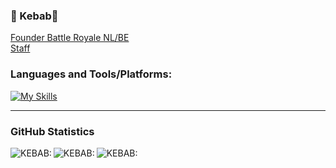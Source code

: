 ### 📠 Kebab📠

[Founder Battle Royale NL/BE](https://www.facebook.com/BattleRoyaleNLBE/groups)
<br />
[Staff](https://discord.gg/deckofcards)

### Languages and Tools/Platforms:
[![My Skills](https://skillicons.dev/icons?i=js,html,css,react,cpp,cs,discord,bots,git,github,lua,nodejs)](https://discord.gg/deckofcards)
<br />

----

### GitHub Statistics

<img align="left" alt="KEBAB:" src="https://github-stats-alpha.vercel.app/api?username=donrskbb&cc=000&tc=fff&ic=fff&bc=000" />
<img align="left" alt="KEBAB:" src="https://github-readme-stats.vercel.app/api?username=donrskbb&show_icons=true&hide_border=true&count_private=true" />
<img align="left" alt="KEBAB:" src="https://github-readme-stats.vercel.app/api/top-langs/?username=donrskbb" />


[website]: https://discord.gg/deckofcards
[twitch]: https://twitch.tv/donrskbb
[discord]: https://discord.gg/deckofcards
